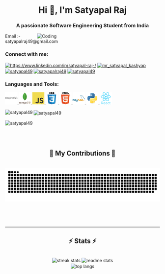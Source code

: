 
<h1 align="center">Hi 👋, I'm Satyapal Raj</h1>
<h3 align="center">A passionate Software Engineering Student from India</h3>

<img align="right" alt="Coding" width="400" src="https://user-images.githubusercontent.com/55389276/140866485-8fb1c876-9a8f-4d6a-98dc-08c4981eaf70.gif">
Email :- satyapalraj49@gmail.com

<h3 align="left">Connect with me:</h3>
<p align="left">
  
<a href="https://www.linkedin.com/in/satyapal-raj-/" target="blank"><img align="center" src="https://raw.githubusercontent.com/rahuldkjain/github-profile-readme-generator/master/src/images/icons/Social/linked-in-alt.svg" alt="https://www.linkedin.com/in/satyapal-raj-/" height="30" width="40" /></a>
<a href="https://www.instagram.com/mr_satyapal_kashyap/" target="blank"><img align="center" src="https://raw.githubusercontent.com/rahuldkjain/github-profile-readme-generator/master/src/images/icons/Social/instagram.svg" alt="mr_satyapal_kashyap" height="30" width="40" /></a>
<a href="https://leetcode.com/u/satyapal49/" target="blank"><img align="center" src="https://raw.githubusercontent.com/rahuldkjain/github-profile-readme-generator/master/src/images/icons/Social/leet-code.svg" alt="satyapal49" height="30" width="40" /></a>
<a href="https://www.geeksforgeeks.org/user/satyapalraj49/" target="blank"><img align="center" src="https://raw.githubusercontent.com/rahuldkjain/github-profile-readme-generator/master/src/images/icons/Social/geeks-for-geeks.svg" alt="satyapalraj49" height="30" width="40" /></a>
<a href="https://discord.gg/satyapal49" target="blank"><img align="center" src="https://raw.githubusercontent.com/rahuldkjain/github-profile-readme-generator/master/src/images/icons/Social/discord.svg" alt="satyapal49" height="30" width="40" /></a>
</p>

<h3 align="left">Languages and Tools:</h3>
<p align="left"> <a href="https://expressjs.com/" target="_blank" rel="noreferrer"> <img src="https://raw.githubusercontent.com/devicons/devicon/54cfe13ac10eaa1ef817a343ab0a9437eb3c2e08/icons/express/express-original-wordmark.svg" alt="Express" width="40" height="40"/> </a> <a href="https://www.mongodb.com/docs/" target="_blank" rel="noreferrer"> <img src="https://raw.githubusercontent.com/devicons/devicon/54cfe13ac10eaa1ef817a343ab0a9437eb3c2e08/icons/mongodb/mongodb-original-wordmark.svg" alt="MongoDb" width="40" height="40"/> </a> <a href="https://www.w3schools.com/js/" target="_blank" rel="noreferrer"> <img src="https://raw.githubusercontent.com/devicons/devicon/54cfe13ac10eaa1ef817a343ab0a9437eb3c2e08/icons/javascript/javascript-original.svg" alt="Javascript" width="40" height="40"/> </a> <a href="https://www.w3schools.com/css/" target="_blank" rel="noreferrer"> <img src="https://raw.githubusercontent.com/devicons/devicon/master/icons/css3/css3-original-wordmark.svg" alt="css3" width="40" height="40"/> </a> <a href="https://www.w3.org/html/" target="_blank" rel="noreferrer"> <img src="https://raw.githubusercontent.com/devicons/devicon/master/icons/html5/html5-original-wordmark.svg" alt="html5" width="40" height="40"/> </a> <a href="https://www.mysql.com/" target="_blank" rel="noreferrer"> <img src="https://raw.githubusercontent.com/devicons/devicon/master/icons/mysql/mysql-original-wordmark.svg" alt="mysql" width="40" height="40"/> </a> <a href="https://www.python.org" target="_blank" rel="noreferrer"> <img src="https://raw.githubusercontent.com/devicons/devicon/master/icons/python/python-original.svg" alt="python" width="40" height="40"/> </a> <a href="https://reactjs.org/" target="_blank" rel="noreferrer"> <img src="https://raw.githubusercontent.com/devicons/devicon/master/icons/react/react-original-wordmark.svg" alt="react" width="40" height="40"/> </a> </p>

<p><img align="left" src="https://github-readme-stats.vercel.app/api/top-langs?username=satyapal49&show_icons=true&locale=en&layout=compact" alt="satyapal49" /></p>

<p>&nbsp;<img align="center" src="https://github-readme-stats.vercel.app/api?username=satyapal49&show_icons=true&locale=en" alt="satyapal49" /></p>

<p><img align="center" src="https://github-readme-streak-stats.herokuapp.com/?user=satyapal49&" alt="satyapal49" /></p>

<div align="center">
  <br><br>
  <h2>🐍 My Contributions 🐍</h2>
  <br>
  <img alt="snake eating my contributions" src="https://raw.githubusercontent.com/salesp07/salesp07/output/github-contribution-grid-snake.svg" />
  
  <br/><br/><br/>
</div>

<hr/>

<h2 align="center">⚡ Stats ⚡</h2>
<br>
<div align=center>
  <img width=390 src="https://github-readme-streak-stats-salesp07.vercel.app/?user=satyapal49&count_private=true&theme=react&border_radius=10" alt="streak stats"/>
  <img width=390 src="https://github-readme-stats-salesp07.vercel.app/api?username=satyapal49&count_private=true&show_icons=true&theme=react&rank_icon=github&border_radius=10" alt="readme stats" />
  <br/>
  <img width=325 align="center" src="https://github-readme-stats-salesp07.vercel.app/api/top-langs/?username=satyapal49&hide=HTML&langs_count=8&layout=compact&theme=react&border_radius=10&size_weight=0.5&count_weight=0.5&exclude_repo=github-readme-stats" alt="top langs" />
</div>

<br/><br/>

